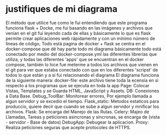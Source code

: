 # justifiques de mi diagrama 

El método que utilice fue como le fui entendiendo que este programa funciona flask + Docke, me fui basando en las imágenes y archivos que venían en el git fui leyendo cada de ellas y básicamente lo que es flask permite crear aplicaciones web rápidamente y con un mínimo número de líneas de código, Todo está pagina de docker + flask se centra en el docker-compose que dé hay parte todo mi diagrama básicamente todo está conectado por medio del docker-compose.yml las diferentes librerías que utiliza, y todas las diferentes 'apps' que se encuentran en el docker compose, también lo hice fue meterme a todos los archivos que vienen en el git para ver que estaba conectado con que en los diferentes 'scripst' de todos lo que están y a sí fui relacionando el diagrama
El diagrama funciona de la siguiente manera:
docker-file: este archivo tiene toda la ecensia en si respecto a los programas que se ejecuta en toda la app
Page: Colocar Vistas, Templates y se Guarda HTML, JavaScript y Assets.
DB: Conexiones a Data Base.
Debug_ToolBar: Monitorear errores, Por ejemplo llamada a algun servidor y se excedio el tiempo.
Flask_static: Metodos estaticos para produccio, quiere decir que cuando se sube a algun servidor y mnificar los archivos.
Flask: Se encarga del Manejo de las Rutas.
Celery: Majeo de Llamadas, Tareas y peticiones asincronas y sincronas, se encarga de (vista - servidor - Base de datos)
DebugApp: Debugear la aplicacion.
Proxy: Realiza peticiones seguras que acepte protocoles de HTTPS.
